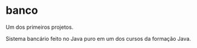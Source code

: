 # banco

Um dos primeiros projetos. 

Sistema bancário feito no Java puro em um dos cursos da formação Java.

